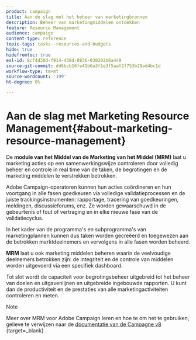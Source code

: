 ```yaml
---
product: campaign
title: Aan de slag met het beheer van marketingbronnen
description: Beheer van marketingmiddelen ontdekken
feature: Resource Management
audience: campaign
content-type: reference
topic-tags: tasks--resources-and-budgets
hide: true
hidefromtoc: true
exl-id: 8cf4d30d-f914-438d-8836-030202b6a449
source-git-commit: dd6bcb16fe41b6a3f1e3f5aaf2f753b29ad4bc1d
workflow-type: tm+mt
source-wordcount: '199'
ht-degree: 0%

---
```


# Aan de slag met Marketing Resource Management{#about-marketing-resource-management}



De **module van het Middel van de Marketing van het Middel (MRM)** laat u marketing acties op een samenwerkingswijze controleren door volledig beheer en controle in real time van de taken, de begrotingen en de marketing middelen te verstrekken betrokken.

Adobe Campaign-operatoren kunnen hun acties coördineren en hun voortgang in alle fasen goedkeuren via volledige validatieprocessen en de juiste trackingsinstrumenten: rapportage, tracering van goedkeuringen, meldingen, discussieforums, enz. Ze worden gewaarschuwd in de gebeurtenis of fout of vertraging en in elke nieuwe fase van de validatiecyclus.

In het kader van de programma&#39;s en subprogramma&#39;s van marketingplannen kunnen dus taken worden gecreëerd en toegewezen aan de betrokken marktdeelnemers en vervolgens in alle fasen worden beheerd.

**MRM** laat u ook marketing middelen beheren waarin de veelvoudige deelnemers betrokken zijn: de integriteit en de controle van middelen worden uitgevoerd via een specifiek dashboard.

Tot slot wordt de capaciteit voor begrotingsbeheer uitgebreid tot het beheer van doelen en uitgavenlijnen en uitgebreide ingebouwde rapporten. U kunt dan de productiviteit en de prestaties van alle marketingactiviteiten controleren en meten.

>[!NOTE]
>
>Meer over MRM voor Adobe Campaign leren en hoe te om het te gebruiken, gelieve te verwijzen naar de [ documentatie van de Campagne v8 ](https://experienceleague.adobe.com/nl/docs/campaign/automation/mrm/about-marketing-resource-management){target=_blank} .
